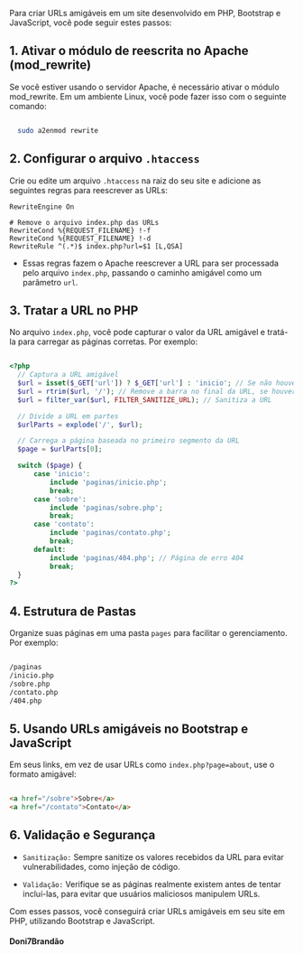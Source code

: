 Para criar URLs amigáveis em um site desenvolvido em PHP, Bootstrap e JavaScript, você pode seguir estes passos:

## 1. Ativar o módulo de reescrita no Apache (mod_rewrite)

Se você estiver usando o servidor Apache, é necessário ativar o módulo mod_rewrite. Em um ambiente Linux, você pode fazer isso com o seguinte comando:

```bash

  sudo a2enmod rewrite

```

## 2. Configurar o arquivo `.htaccess`

Crie ou edite um arquivo `.htaccess` na raiz do seu site e adicione as seguintes regras para reescrever as URLs:

  ```htacces
  RewriteEngine On

  # Remove o arquivo index.php das URLs
  RewriteCond %{REQUEST_FILENAME} !-f
  RewriteCond %{REQUEST_FILENAME} !-d
  RewriteRule ^(.*)$ index.php?url=$1 [L,QSA]

  ```
  - Essas regras fazem o Apache reescrever a URL para ser processada pelo arquivo `index.php`, passando o caminho amigável como um parâmetro `url`.

## 3. Tratar a URL no PHP

No arquivo `index.php`, você pode capturar o valor da URL amigável e tratá-la para carregar as páginas corretas. Por exemplo:

  ```PHP
  
  <?php
    // Captura a URL amigável
    $url = isset($_GET['url']) ? $_GET['url'] : 'inicio'; // Se não houver URL, carrega 'inicio'
    $url = rtrim($url, '/'); // Remove a barra no final da URL, se houver
    $url = filter_var($url, FILTER_SANITIZE_URL); // Sanitiza a URL

    // Divide a URL em partes
    $urlParts = explode('/', $url);

    // Carrega a página baseada no primeiro segmento da URL
    $page = $urlParts[0];

    switch ($page) {
        case 'inicio':
            include 'paginas/inicio.php';
            break;
        case 'sobre':
            include 'paginas/sobre.php';
            break;
        case 'contato':
            include 'paginas/contato.php';
            break;
        default:
            include 'paginas/404.php'; // Página de erro 404
            break;
    }
  ?>

  ```
##  4. Estrutura de Pastas

Organize suas páginas em uma pasta `pages` para facilitar o gerenciamento. Por exemplo:

  ```bash
  
  /paginas
  /inicio.php
  /sobre.php
  /contato.php
  /404.php

  ```
##  5. Usando URLs amigáveis no Bootstrap e JavaScript

Em seus links, em vez de usar URLs como `index.php?page=about`, use o formato amigável:

  ```html

  <a href="/sobre">Sobre</a>
  <a href="/contato">Contato</a>

  ```
## 6. Validação e Segurança

- `Sanitização:` Sempre sanitize os valores recebidos da URL para evitar vulnerabilidades, como injeção de código.

- `Validação:` Verifique se as páginas realmente existem antes de tentar incluí-las, para evitar que usuários maliciosos manipulem URLs.

Com esses passos, você conseguirá criar URLs amigáveis em seu site em PHP, utilizando Bootstrap e JavaScript.

#### Doni7Brandão
